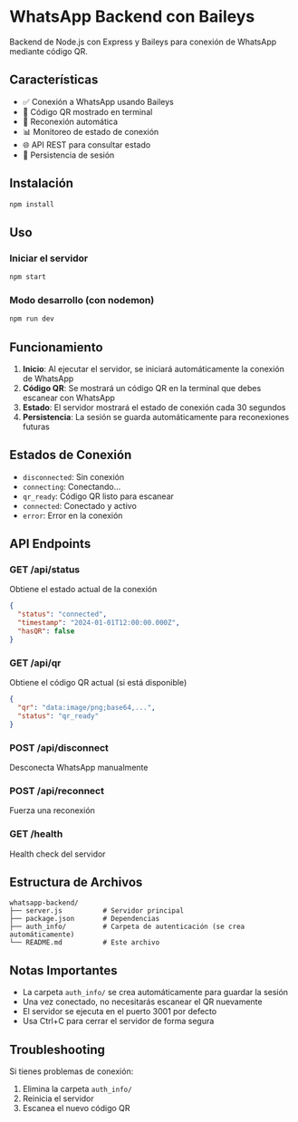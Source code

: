 # WhatsApp Backend con Baileys

Backend de Node.js con Express y Baileys para conexión de WhatsApp mediante código QR.

## Características

- ✅ Conexión a WhatsApp usando Baileys
- 📱 Código QR mostrado en terminal
- 🔄 Reconexión automática
- 📊 Monitoreo de estado de conexión
- 🌐 API REST para consultar estado
- 💾 Persistencia de sesión

## Instalación

```bash
npm install
```

## Uso

### Iniciar el servidor
```bash
npm start
```

### Modo desarrollo (con nodemon)
```bash
npm run dev
```

## Funcionamiento

1. **Inicio**: Al ejecutar el servidor, se iniciará automáticamente la conexión de WhatsApp
2. **Código QR**: Se mostrará un código QR en la terminal que debes escanear con WhatsApp
3. **Estado**: El servidor mostrará el estado de conexión cada 30 segundos
4. **Persistencia**: La sesión se guarda automáticamente para reconexiones futuras

## Estados de Conexión

- `disconnected`: Sin conexión
- `connecting`: Conectando...
- `qr_ready`: Código QR listo para escanear
- `connected`: Conectado y activo
- `error`: Error en la conexión

## API Endpoints

### GET /api/status
Obtiene el estado actual de la conexión
```json
{
  "status": "connected",
  "timestamp": "2024-01-01T12:00:00.000Z",
  "hasQR": false
}
```

### GET /api/qr
Obtiene el código QR actual (si está disponible)
```json
{
  "qr": "data:image/png;base64,...",
  "status": "qr_ready"
}
```

### POST /api/disconnect
Desconecta WhatsApp manualmente

### POST /api/reconnect
Fuerza una reconexión

### GET /health
Health check del servidor

## Estructura de Archivos

```
whatsapp-backend/
├── server.js          # Servidor principal
├── package.json       # Dependencias
├── auth_info/         # Carpeta de autenticación (se crea automáticamente)
└── README.md          # Este archivo
```

## Notas Importantes

- La carpeta `auth_info/` se crea automáticamente para guardar la sesión
- Una vez conectado, no necesitarás escanear el QR nuevamente
- El servidor se ejecuta en el puerto 3001 por defecto
- Usa Ctrl+C para cerrar el servidor de forma segura

## Troubleshooting

Si tienes problemas de conexión:
1. Elimina la carpeta `auth_info/`
2. Reinicia el servidor
3. Escanea el nuevo código QR

